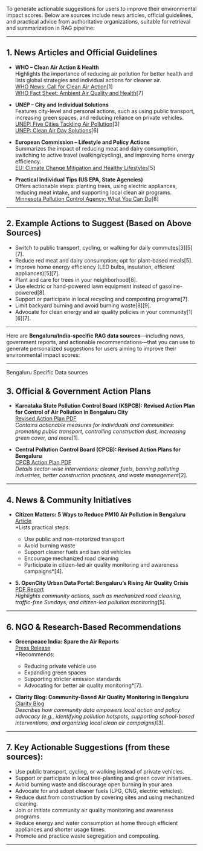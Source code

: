 To generate actionable suggestions for users to improve their environmental impact scores. Below are sources include news articles, official guidelines, and practical advice from authoritative organizations, suitable for retrieval and summarization in RAG pipeline:

---

## **1. News Articles and Official Guidelines**

- **WHO – Clean Air Action & Health**  
  Highlights the importance of reducing air pollution for better health and lists global strategies and individual actions for cleaner air.  
  [WHO News: Call for Clean Air Action](https://www.who.int/news/item/17-03-2025-nearly-50-million-people-sign-up-call-for-clean-air-action-for-better-health)[1]  
  [WHO Fact Sheet: Ambient Air Quality and Health](https://www.who.int/news-room/fact-sheets/detail/ambient-(outdoor)-air-quality-and-health)[7]

- **UNEP – City and Individual Solutions**  
  Features city-level and personal actions, such as using public transport, increasing green spaces, and reducing reliance on private vehicles.  
  [UNEP: Five Cities Tackling Air Pollution](https://www.unep.org/news-and-stories/story/five-cities-tackling-air-pollution)[3]  
  [UNEP: Clean Air Day Solutions](https://www.unep.org/news-and-stories/press-release/clean-air-day-highlights-urgent-need-invest-air-pollution-solutions)[6]

- **European Commission – Lifestyle and Policy Actions**  
  Summarizes the impact of reducing meat and dairy consumption, switching to active travel (walking/cycling), and improving home energy efficiency.  
  [EU: Climate Change Mitigation and Healthy Lifestyles](https://environment.ec.europa.eu/news/climate-change-mitigation-policies-reduce-air-pollution-and-promote-healthy-lifestyles-could-save-2023-05-24_en)[5]

- **Practical Individual Tips (US EPA, State Agencies)**  
  Offers actionable steps: planting trees, using electric appliances, reducing meat intake, and supporting local clean air programs.  
  [Minnesota Pollution Control Agency: What You Can Do](https://www.pca.state.mn.us/news-and-stories/what-you-can-do-about-air-pollution)[8]

---

## **2. Example Actions to Suggest (Based on Above Sources)**

- Switch to public transport, cycling, or walking for daily commutes[3][5][7].
- Reduce red meat and dairy consumption; opt for plant-based meals[5].
- Improve home energy efficiency (LED bulbs, insulation, efficient appliances)[5][7].
- Plant and care for trees in your neighborhood[8].
- Use electric or hand-powered lawn equipment instead of gasoline-powered[8].
- Support or participate in local recycling and composting programs[7].
- Limit backyard burning and avoid burning waste[8][9].
- Advocate for clean energy and air quality policies in your community[1][6][7].

---
Here are **Bengaluru/India-specific RAG data sources**—including news, government reports, and actionable recommendations—that you can use to generate personalized suggestions for users aiming to improve their environmental impact scores:

---

Bengaluru Specific Data sources

## **3. Official & Government Action Plans**

- **Karnataka State Pollution Control Board (KSPCB): Revised Action Plan for Control of Air Pollution in Bengaluru City**  
  [Revised Action Plan PDF](https://kspcb.karnataka.gov.in/sites/default/files/inline-files/AQMC_Revised_actionplan_2682019.pdf)  
  *Contains actionable measures for individuals and communities: promoting public transport, controlling construction dust, increasing green cover, and more*[1].

- **Central Pollution Control Board (CPCB): Revised Action Plans for Bengaluru**  
  [CPCB Action Plan PDF](https://cpcb.nic.in/Actionplan/Bengaluru.pdf)  
  *Details sector-wise interventions: cleaner fuels, banning polluting industries, better construction practices, and waste management*[2].

---

## **4. News & Community Initiatives**

- **Citizen Matters: 5 Ways to Reduce PM10 Air Pollution in Bengaluru**  
  [Article](https://citizenmatters.in/bangalore-air-pollution-problem-solutions/)  
  *Lists practical steps:  
    - Use public and non-motorized transport  
    - Avoid burning waste  
    - Support cleaner fuels and ban old vehicles  
    - Encourage mechanized road cleaning  
    - Participate in citizen-led air quality monitoring and awareness campaigns*[4].

- **5. OpenCity Urban Data Portal: Bengaluru’s Rising Air Quality Crisis**  
  [PDF Report](https://data.opencity.in/dataset/bengalurus-rising-air-quality-crisis/resource/fc9ab453-dba7-412d-8102-1129b34d6ded/proxy)  
  *Highlights community actions, such as mechanized road cleaning, traffic-free Sundays, and citizen-led pollution monitoring*[5].

---

## **6. NGO & Research-Based Recommendations**

- **Greenpeace India: Spare the Air Reports**  
  [Press Release](https://www.greenpeace.org/india/en/press/17092/bengalurus-air-quality-woes-over-80-of-days-hit-high-no%E2%82%82-pollution-at-city-railway-station/)  
  *Recommends:  
    - Reducing private vehicle use  
    - Expanding green spaces  
    - Supporting stricter emission standards  
    - Advocating for better air quality monitoring*[7].

- **Clarity Blog: Community-Based Air Quality Monitoring in Bengaluru**  
  [Clarity Blog](https://www.clarity.io/blog/community-based-air-quality-monitoring-bengaluru)  
  *Describes how community data empowers local action and policy advocacy (e.g., identifying pollution hotspots, supporting school-based interventions, and organizing local clean air campaigns)*[3].

---

## **7. Key Actionable Suggestions (from these sources):**

- Use public transport, cycling, or walking instead of private vehicles.
- Support or participate in local tree-planting and green cover initiatives.
- Avoid burning waste and discourage open burning in your area.
- Advocate for and adopt cleaner fuels (LPG, CNG, electric vehicles).
- Reduce dust from construction by covering sites and using mechanized cleaning.
- Join or initiate community air quality monitoring and awareness programs.
- Reduce energy and water consumption at home through efficient appliances and shorter usage times.
- Promote and practice waste segregation and composting.

---
